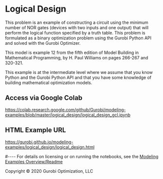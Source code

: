# Logical Design

This problem is an example of constructing a circuit using the minimum number of NOR gates (devices with two inputs and 
one output) that will perform the logical function specified by a truth table. This problem is formulated as a binary 
optimization problem using the Gurobi Python API and solved with the Gurobi Optimizer.

This model is example 12 from the fifth edition of Model Building in Mathematical Programming, by H. Paul Williams on 
pages 266-267 and 320-321.

This example is at the intermediate level where we assume that you know Python and the Gurobi Python API and that you 
have some knowledge of building mathematical optimization models.

## Access via Google Colab

https://colab.research.google.com/github/Gurobi/modeling-examples/blob/master/logical_design/logical_design_gcl.ipynb

## HTML Example URL

https://gurobi.github.io/modeling-examples/logical_design/logical_design.html



#----
For details on licensing or on running the notebooks, see the [Modeling Examples Overview/Readme](https://github.com/Gurobi/modeling-examples/)


Copyright © 2020 Gurobi Optimization, LLC
